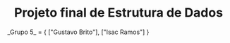 
<h1 align="center"> Projeto final de Estrutura de Dados</h1>
_Grupo 5_ = {
["Gustavo Brito"],
["Isac Ramos"]
}
